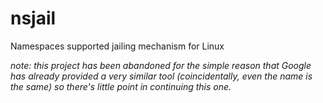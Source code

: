 # nsjail
Namespaces supported jailing mechanism for Linux

*note: this project has been abandoned for the simple reason that Google has already provided a very similar tool (coincidentally, even the name is the same) so there's little point in continuing this one.*
